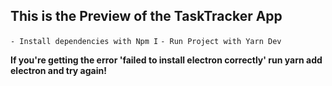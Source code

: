 ## This is the Preview of the TaskTracker App

`- Install dependencies with Npm I`
`- Run Project with Yarn Dev`

**If you're getting the error 'failed to install electron correctly' run yarn add electron and try again!**
